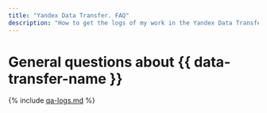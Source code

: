 ```yaml
---
title: "Yandex Data Transfer. FAQ"
description: "How to get the logs of my work in the Yandex Data Transfer service? Answers to this and other questions in this article."
---
```


# General questions about {{ data-transfer-name }}

{% include [qa-logs.md](../../_includes/qa-logs.md) %}
